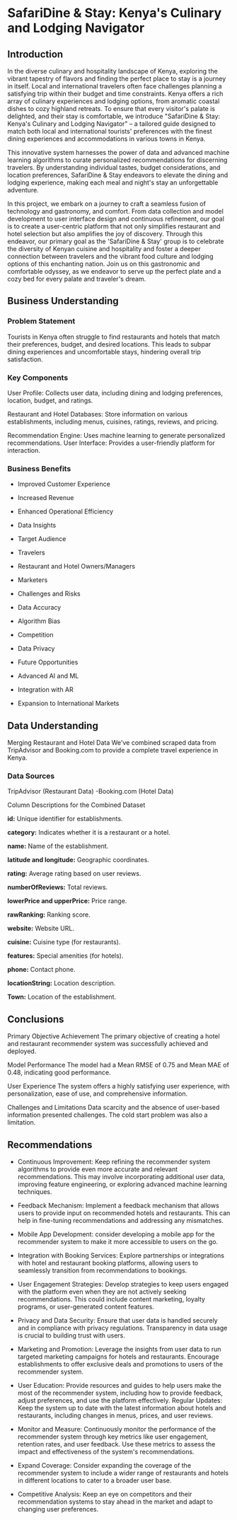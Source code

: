 # SafariDine & Stay: Kenya's Culinary and Lodging Navigator
## Introduction

In the diverse culinary and hospitality landscape of Kenya, exploring the vibrant tapestry of flavors and finding the perfect place to stay is a journey in itself. Local and international travelers often face challenges planning a satisfying trip within their budget and time constraints. Kenya offers a rich array of culinary experiences and lodging options, from aromatic coastal dishes to cozy highland retreats. To ensure that every visitor's palate is delighted, and their stay is comfortable, we introduce "SafariDine & Stay: Kenya's Culinary and Lodging Navigator" – a tailored guide designed to match both local and international tourists' preferences with the finest dining experiences and accommodations in various towns in Kenya.

This innovative system harnesses the power of data and advanced machine learning algorithms to curate personalized recommendations for discerning travelers. By understanding individual tastes, budget considerations, and location preferences, SafariDine & Stay endeavors to elevate the dining and lodging experience, making each meal and night's stay an unforgettable adventure.

In this project, we embark on a journey to craft a seamless fusion of technology and gastronomy, and comfort. From data collection and model development to user interface design and continuous refinement, our goal is to create a user-centric platform that not only simplifies restaurant and hotel selection but also amplifies the joy of discovery. Through this endeavor, our primary goal as the 'SafariDine & Stay' group is to celebrate the diversity of Kenyan cuisine and hospitality and foster a deeper connection between travelers and the vibrant food culture and lodging options of this enchanting nation. Join us on this gastronomic and comfortable odyssey, as we endeavor to serve up the perfect plate and a cozy bed for every palate and traveler's dream.

## Business Understanding

### Problem Statement

Tourists in Kenya often struggle to find restaurants and hotels that match their preferences, budget, and desired locations. This leads to subpar dining experiences and uncomfortable stays, hindering overall trip satisfaction.

### Key Components

User Profile: Collects user data, including dining and lodging preferences, location, budget, and ratings.

Restaurant and Hotel Databases: Store information on various establishments, including menus, cuisines, ratings, reviews, and pricing.

Recommendation Engine: Uses machine learning to generate personalized recommendations. User Interface: Provides a user-friendly platform for interaction.

### Business Benefits

- Improved Customer Experience

- Increased Revenue

- Enhanced Operational Efficiency

- Data Insights

- Target Audience

- Travelers

- Restaurant and Hotel Owners/Managers

- Marketers

- Challenges and Risks

- Data Accuracy

- Algorithm Bias

- Competition

- Data Privacy

- Future Opportunities

- Advanced AI and ML

- Integration with AR

- Expansion to International Markets

## Data Understanding

Merging Restaurant and Hotel Data We've combined scraped data from TripAdvisor and Booking.com to provide a complete travel experience in Kenya.

### Data Sources

TripAdvisor (Restaurant Data) -Booking.com (Hotel Data)

Column Descriptions for the Combined Dataset

**id:** Unique identifier for establishments.

**category:** Indicates whether it is a restaurant or a hotel.

**name:** Name of the establishment.

**latitude and longitude:** Geographic coordinates.

**rating:** Average rating based on user reviews.

**numberOfReviews:** Total reviews.

**lowerPrice and upperPrice:** Price range.

**rawRanking:** Ranking score.

**website:** Website URL.

**cuisine:** Cuisine type (for restaurants).

**features:** Special amenities (for hotels).

**phone:** Contact phone.

**locationString:** Location description.

**Town:** Location of the establishment.

## Conclusions

Primary Objective Achievement The primary objective of creating a hotel and restaurant recommender system was successfully achieved and deployed.

Model Performance The model had a Mean RMSE of 0.75 and Mean MAE of 0.48, indicating good performance.

User Experience The system offers a highly satisfying user experience, with personalization, ease of use, and comprehensive information.

Challenges and Limitations Data scarcity and the absence of user-based information presented challenges. The cold start problem was also a limitation.

## Recommendations

- Continuous Improvement: Keep refining the recommender system algorithms to provide even more accurate and relevant recommendations. This may involve incorporating additional user data, improving feature engineering, or exploring advanced machine learning techniques.

- Feedback Mechanism: Implement a feedback mechanism that allows users to provide input on recommended hotels and restaurants. This can help in fine-tuning recommendations and addressing any mismatches.

- Mobile App Development: consider developing a mobile app for the recommender system to make it more accessible to users on the go.

- Integration with Booking Services: Explore partnerships or integrations with hotel and restaurant booking platforms, allowing users to seamlessly transition from recommendations to bookings.

- User Engagement Strategies: Develop strategies to keep users engaged with the platform even when they are not actively seeking recommendations. This could include content marketing, loyalty programs, or user-generated content features.

- Privacy and Data Security: Ensure that user data is handled securely and in compliance with privacy regulations. Transparency in data usage is crucial to building trust with users.

- Marketing and Promotion: Leverage the insights from user data to run targeted marketing campaigns for hotels and restaurants. Encourage establishments to offer exclusive deals and promotions to users of the recommender system.

- User Education: Provide resources and guides to help users make the most of the recommender system, including how to provide feedback, adjust preferences, and use the platform effectively. Regular Updates: Keep the system up to date with the latest information about hotels and restaurants, including changes in menus, prices, and user reviews.

- Monitor and Measure: Continuously monitor the performance of the recommender system through key metrics like user engagement, retention rates, and user feedback. Use these metrics to assess the impact and effectiveness of the system's recommendations.

- Expand Coverage: Consider expanding the coverage of the recommender system to include a wider range of restaurants and hotels in different locations to cater to a broader user base.

- Competitive Analysis: Keep an eye on competitors and their recommendation systems to stay ahead in the market and adapt to changing user preferences.

